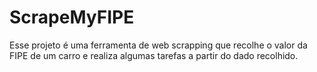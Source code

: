 # ScrapeMyFIPE
 Esse projeto é uma ferramenta de web scrapping que recolhe o valor da FIPE de um carro e realiza algumas tarefas a partir do dado recolhido.
